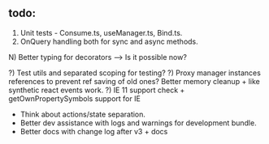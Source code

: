 ## todo:

1) Unit tests - Consume.ts, useManager.ts, Bind.ts.
2) OnQuery handling both for sync and async methods.

N) Better typing for decorators --> Is it possible now?

?) Test utils and separated scoping for testing?
?) Proxy manager instances references to prevent ref saving of old ones? Better memory cleanup + like synthetic react events work.
?) IE 11 support check + getOwnPropertySymbols support for IE

- Think about actions/state separation.
- Better dev assistance with logs and warnings for development bundle.
- Better docs with change log after v3 + docs

